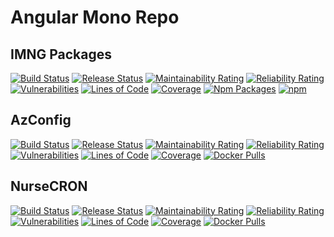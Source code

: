 # Angular Mono Repo

## IMNG Packages

[![Build Status](<https://ikemtz.visualstudio.com/Devops/_apis/build/status/IMNG%20Libs/IMNG%20Libs%20(master)?branchName=master>)](https://ikemtz.visualstudio.com/Devops/_build/latest?definitionId=27&branchName=master)
[![Release Status](https://ikemtz.vsrm.visualstudio.com/_apis/public/Release/badge/9abb8a0b-71e1-4090-b59c-46edc077875f/5/5)](https://ikemtz.visualstudio.com/Devops/_release?view=all&_a=releases&definitionId=5)
[![Maintainability Rating](https://sonarcloud.io/api/project_badges/measure?project=IMNG-Libs&metric=sqale_rating)](https://sonarcloud.io/dashboard?id=IMNG-Libs) [![Reliability Rating](https://sonarcloud.io/api/project_badges/measure?project=IMNG-Libs&metric=reliability_rating)](https://sonarcloud.io/dashboard?id=IMNG-Libs)
[![Vulnerabilities](https://sonarcloud.io/api/project_badges/measure?project=IMNG-Libs&metric=vulnerabilities)](https://sonarcloud.io/dashboard?id=IMNG-Libs)
[![Lines of Code](https://sonarcloud.io/api/project_badges/measure?project=IMNG-Libs&metric=ncloc)](https://sonarcloud.io/dashboard?id=IMNG-Libs)
[![Coverage](https://sonarcloud.io/api/project_badges/measure?project=IMNG-Libs&metric=coverage)](https://sonarcloud.io/dashboard?id=IMNG-Libs)
[![Npm Packages](https://img.shields.io/npm/v/imng-kendo-grid.svg)](npmjs.com/~ikemtz)
[![npm](https://img.shields.io/npm/dt/imng-kendo-grid)](npmjs.com/~ikemtz)

## AzConfig

[![Build Status](<https://ikemtz.visualstudio.com/Devops/_apis/build/status/AZ%20Config/AZ%20Config%20(master)?branchName=master>)](https://ikemtz.visualstudio.com/Devops/_build/latest?definitionId=29&branchName=master)
[![Release Status](https://ikemtz.vsrm.visualstudio.com/_apis/public/Release/badge/9abb8a0b-71e1-4090-b59c-46edc077875f/7/7)](https://ikemtz.visualstudio.com/Devops/_release?view=all&_a=releases&definitionId=7)
[![Maintainability Rating](https://sonarcloud.io/api/project_badges/measure?project=AzConfig&metric=sqale_rating)](https://sonarcloud.io/dashboard?id=AzConfig)
[![Reliability Rating](https://sonarcloud.io/api/project_badges/measure?project=AzConfig&metric=reliability_rating)](https://sonarcloud.io/dashboard?id=AzConfig)
[![Vulnerabilities](https://sonarcloud.io/api/project_badges/measure?project=AzConfig&metric=vulnerabilities)](https://sonarcloud.io/dashboard?id=AzConfig)
[![Lines of Code](https://sonarcloud.io/api/project_badges/measure?project=AzConfig&metric=ncloc)](https://sonarcloud.io/dashboard?id=AzConfig)
[![Coverage](https://sonarcloud.io/api/project_badges/measure?project=AzConfig&metric=coverage)](https://sonarcloud.io/dashboard?id=AzConfig)
[![Docker Pulls](https://img.shields.io/docker/pulls/ikemtz/azconfig)](https://hub.docker.com/repository/docker/ikemtz/azconfig)

## NurseCRON

[![Build Status](<https://ikemtz.visualstudio.com/Devops/_apis/build/status/NurseCron/NurseCron%20Angular%20(master)?branchName=master>)](https://ikemtz.visualstudio.com/Devops/_build/latest?definitionId=28&branchName=master)
[![Release Status](https://ikemtz.vsrm.visualstudio.com/_apis/public/Release/badge/9abb8a0b-71e1-4090-b59c-46edc077875f/6/6)](https://ikemtz.visualstudio.com/Devops/_release?view=all&_a=releases&definitionId=6)
[![Maintainability Rating](https://sonarcloud.io/api/project_badges/measure?project=NurseCron-Angular&metric=sqale_rating)](https://sonarcloud.io/dashboard?id=NurseCron-Angular)
[![Reliability Rating](https://sonarcloud.io/api/project_badges/measure?project=NurseCron-Angular&metric=reliability_rating)](https://sonarcloud.io/dashboard?id=NurseCron-Angular)
[![Vulnerabilities](https://sonarcloud.io/api/project_badges/measure?project=NurseCron-Angular&metric=vulnerabilities)](https://sonarcloud.io/dashboard?id=NurseCron-Angular)
[![Lines of Code](https://sonarcloud.io/api/project_badges/measure?project=NurseCron-Angular&metric=ncloc)](https://sonarcloud.io/dashboard?id=NurseCron-Angular)
[![Coverage](https://sonarcloud.io/api/project_badges/measure?project=NurseCron-Angular&metric=coverage)](https://sonarcloud.io/dashboard?id=NurseCron-Angular)
[![Docker Pulls](https://img.shields.io/docker/pulls/ikemtz/nurser)](https://hub.docker.com/repository/docker/ikemtz/nurser)
